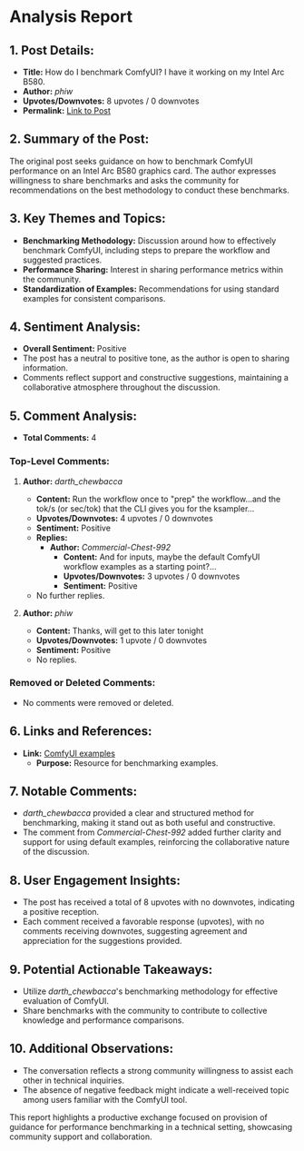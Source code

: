 # Analysis Report

## 1. Post Details:
- **Title:** How do I benchmark ComfyUI? I have it working on my Intel Arc B580.
- **Author:** *phiw*
- **Upvotes/Downvotes:** 8 upvotes / 0 downvotes
- **Permalink:** [Link to Post](https://www.reddit.com/r/LocalLLaMA/comments/1hgffqp/how_do_i_benchmark_comfyui_i_have_it_working_on/)

## 2. Summary of the Post:
The original post seeks guidance on how to benchmark ComfyUI performance on an Intel Arc B580 graphics card. The author expresses willingness to share benchmarks and asks the community for recommendations on the best methodology to conduct these benchmarks.

## 3. Key Themes and Topics:
- **Benchmarking Methodology:** Discussion around how to effectively benchmark ComfyUI, including steps to prepare the workflow and suggested practices.
- **Performance Sharing:** Interest in sharing performance metrics within the community.
- **Standardization of Examples:** Recommendations for using standard examples for consistent comparisons.

## 4. Sentiment Analysis:
- **Overall Sentiment:** Positive
- The post has a neutral to positive tone, as the author is open to sharing information. 
- Comments reflect support and constructive suggestions, maintaining a collaborative atmosphere throughout the discussion. 

## 5. Comment Analysis:
- **Total Comments:** 4

### Top-Level Comments:
1. **Author:** *darth_chewbacca*
   - **Content:** Run the workflow once to "prep" the workflow...and the tok/s (or sec/tok) that the CLI gives you for the ksampler...
   - **Upvotes/Downvotes:** 4 upvotes / 0 downvotes
   - **Sentiment:** Positive
   - **Replies:** 
     - **Author:** *Commercial-Chest-992*
       - **Content:** And for inputs, maybe the default ComfyUI workflow examples as a starting point?...
       - **Upvotes/Downvotes:** 3 upvotes / 0 downvotes
       - **Sentiment:** Positive
   - No further replies.

2. **Author:** *phiw*
   - **Content:** Thanks, will get to this later tonight
   - **Upvotes/Downvotes:** 1 upvote / 0 downvotes
   - **Sentiment:** Positive
   - No replies.

### Removed or Deleted Comments:
- No comments were removed or deleted.

## 6. Links and References:
- **Link:** [ComfyUI examples](https://comfyanonymous.github.io/ComfyUI_examples/)
  - **Purpose:** Resource for benchmarking examples.

## 7. Notable Comments:
- *darth_chewbacca* provided a clear and structured method for benchmarking, making it stand out as both useful and constructive.
- The comment from *Commercial-Chest-992* added further clarity and support for using default examples, reinforcing the collaborative nature of the discussion.

## 8. User Engagement Insights:
- The post has received a total of 8 upvotes with no downvotes, indicating a positive reception.
- Each comment received a favorable response (upvotes), with no comments receiving downvotes, suggesting agreement and appreciation for the suggestions provided.

## 9. Potential Actionable Takeaways:
- Utilize *darth_chewbacca*'s benchmarking methodology for effective evaluation of ComfyUI.
- Share benchmarks with the community to contribute to collective knowledge and performance comparisons.

## 10. Additional Observations:
- The conversation reflects a strong community willingness to assist each other in technical inquiries.
- The absence of negative feedback might indicate a well-received topic among users familiar with the ComfyUI tool. 

This report highlights a productive exchange focused on provision of guidance for performance benchmarking in a technical setting, showcasing community support and collaboration.